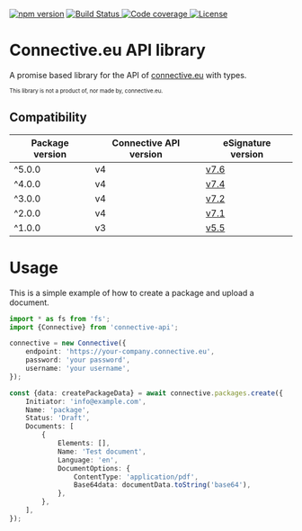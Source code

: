 [![npm version](https://img.shields.io/npm/v/connective-api.svg?logo=npm&style=for-the-badge)](https://www.npmjs.com/package/connective-api)
[![Build Status](https://img.shields.io/github/actions/workflow/status/MatthiasKunnen/node-connective/main.yaml?label=Build&logo=github&style=for-the-badge)
](https://github.com/MatthiasKunnen/node-connective/actions)
[![Code coverage](https://img.shields.io/codecov/c/github/MatthiasKunnen/node-connective/master?style=for-the-badge)
](https://app.codecov.io/gh/MatthiasKunnen/node-connective)
[![License](https://img.shields.io/npm/l/connective-api?style=for-the-badge&color=green)
](https://github.com/MatthiasKunnen/node-connective/blob/master/LICENSE)

# Connective.eu API library
A promise based library for the API of [connective.eu](https://connective.eu) with types.

<sub><sup>This library is not a product of, nor made by, connective.eu.</sup></sub>

## Compatibility

| Package version | Connective API version | eSignature version                                                             |
|-----------------|------------------------|--------------------------------------------------------------------------------|
| ^5.0.0          | v4                     | [v7.6](https://apidocs.sign.gonitro.com/#ea6d37d5-32ab-4c00-8dc7-ecf93905af89) |
| ^4.0.0          | v4                     | [v7.4](https://apidocs.connective.eu/#7418e06a-4a47-4a68-b02c-216c341e8b82)    |
| ^3.0.0          | v4                     | [v7.2](https://apidocs.connective.eu/#cd7d157e-8496-4b8e-a1c8-209d253d71d0)    |
| ^2.0.0          | v4                     | [v7.1](https://apidocs.connective.eu/#0f142ada-238b-4eb9-ac2a-b238f247c133)    |
| ^1.0.0          | v3                     | [v5.5](https://documentation.connective.eu/en-us/eSignatures5.5/api/API.html)  |

# Usage
This is a simple example of how to create a package and upload a document.

```ts
import * as fs from 'fs';
import {Connective} from 'connective-api';

connective = new Connective({
    endpoint: 'https://your-company.connective.eu',
    password: 'your password',
    username: 'your username',
});

const {data: createPackageData} = await connective.packages.create({
    Initiator: 'info@example.com',
    Name: 'package',
    Status: 'Draft',
    Documents: [
        {
            Elements: [],
            Name: 'Test document',
            Language: 'en',
            DocumentOptions: {
                ContentType: 'application/pdf',
                Base64data: documentData.toString('base64'),
            },
        },
    ],
});
```
